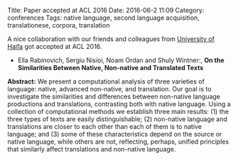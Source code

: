 Title: Paper accepted at ACL 2016
Date: 2016-06-2 11:09
Category: conferences
Tags: native language, second language acquisition, translationese, corpora, translation 

A nice collaboration with our friends and colleagues from [University of Haifa](http://cl.haifa.ac.il/projects/translationese/) got accepted at ACL 2016.

* Ella Rabinovich, Sergiu Nisioi, Noam Ordan and Shuly Wintner:, **On the Similarities Between Native, Non-native and Translated Texts**


**Abstract:** We present a computational analysis of three varieties of language: native, advanced non-native, and translation. Our goal is to investigate the similarities and differences between non-native language productions and translations, contrasting both with native language. Using a collection of computational methods we establish three main results: (1) the three types of texts are easily distinguishable; (2) non-native language and translations are closer to each other than each of them is to native language; and (3) some of these characteristics depend on the source or native language, while others are not, reflecting, perhaps, unified principles that similarly affect translations and non-native language.